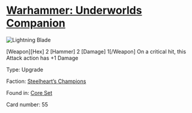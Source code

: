 # [Warhammer: Underworlds Companion](https://guidokessels.github.io/wh-underworlds)

  

![Lightning Blade](https://warhammerunderworlds.com/wp-content/uploads/sites/6/2017/12/055_ENG-Lightning-Blade.png)

[Weapon][Hex] 2 [Hammer] 2 [Damage] 1[/Weapon] On a critical hit, this Attack action has +1 Damage

Type: Upgrade

Faction: [Steelheart’s Champions](https://guidokessels.github.io/wh-underworlds/factions/steelhearts-champions)

Found in: [Core Set](https://guidokessels.github.io/wh-underworlds/locations/core-set)

Card number: 55
